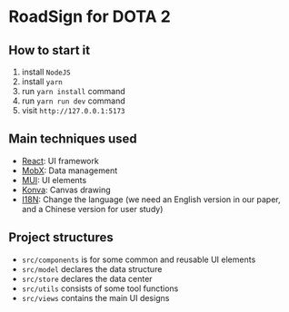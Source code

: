# RoadSign for DOTA 2

## How to start it

1. install `NodeJS`
2. install `yarn`
3. run `yarn install` command
4. run `yarn run dev` command
5. visit `http://127.0.0.1:5173`

## Main techniques used

- [React](https://react.dev/): UI framework
- [MobX](https://mobx.js.org/README.html): Data management
- [MUI](https://mui.com/material-ui/getting-started/): UI elements
- [Konva](https://konvajs.org/docs/react/Intro.html): Canvas drawing
- [I18N](https://react.i18next.com/): Change the language (we need an English version in our paper, and a Chinese version for user study)

## Project structures

- `src/components` is for some common and reusable UI elements
- `src/model` declares the data structure
- `src/store` declares the data center
- `src/utils` consists of some tool functions
- `src/views` contains the main UI designs
